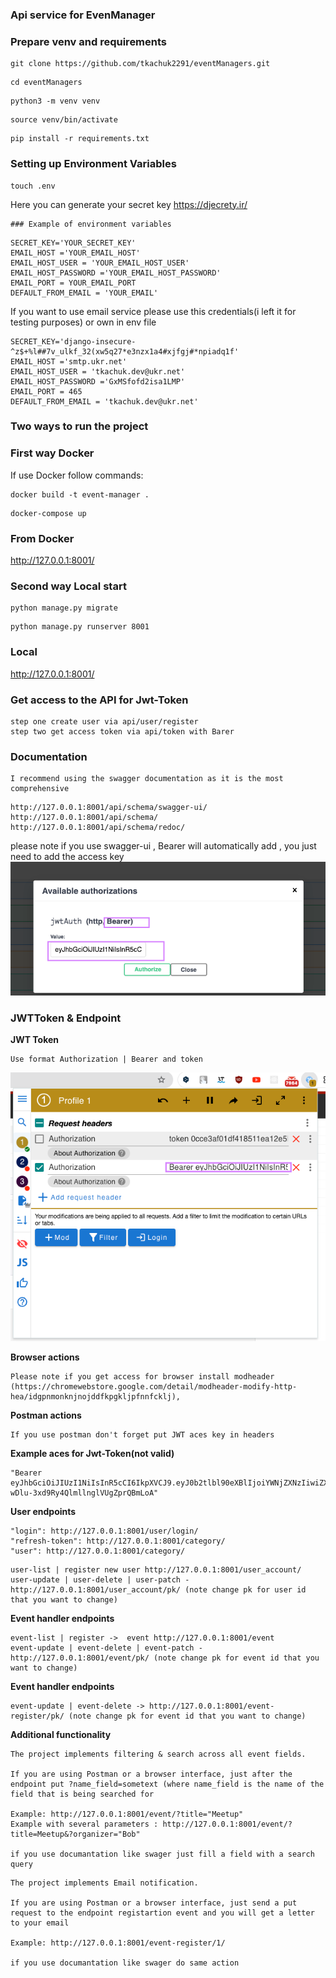### Api service for EvenManager


###  Prepare venv and requirements
```shell
git clone https://github.com/tkachuk2291/eventManagers.git
``` 
```shell
cd eventManagers
```
```shell
python3 -m venv venv  
``` 
```shell
source venv/bin/activate  
```
```shell
pip install -r requirements.txt  
```
### Setting up Environment Variables
```shell
touch .env  
```

Here you can generate your secret key
https://djecrety.ir/

```
### Example of environment variables
```
``` 
SECRET_KEY='YOUR_SECRET_KEY'
EMAIL_HOST ='YOUR_EMAIL_HOST'
EMAIL_HOST_USER = 'YOUR_EMAIL_HOST_USER'
EMAIL_HOST_PASSWORD ='YOUR_EMAIL_HOST_PASSWORD'
EMAIL_PORT = YOUR_EMAIL_PORT
DEFAULT_FROM_EMAIL = 'YOUR_EMAIL'
```

If you want to use email service please use this credentials(i left it for testing purposes) or own in env file
``` 
SECRET_KEY='django-insecure-^z$+%l##7v_ulkf_32(xw5q27*e3nzx1a4#xjfgj#*npiadq1f'
EMAIL_HOST ='smtp.ukr.net'
EMAIL_HOST_USER = 'tkachuk.dev@ukr.net'
EMAIL_HOST_PASSWORD ='GxMSfofd2isa1LMP'
EMAIL_PORT = 465
DEFAULT_FROM_EMAIL = 'tkachuk.dev@ukr.net'

```

### Two ways to run the project


### First way  Docker

If use Docker follow commands:

```shell
docker build -t event-manager . 
```

```shell
docker-compose up
```
### From Docker
http://127.0.0.1:8001/



### Second way Local start

```shell
python manage.py migrate  
```
```shell
python manage.py runserver 8001 
```

### Local
http://127.0.0.1:8001/



### Get access to the API for Jwt-Token
```
step one create user via api/user/register
step two get access token via api/token with Barer
```


### Documentation 
```
I recommend using the swagger documentation as it is the most comprehensive
```

```
http://127.0.0.1:8001/api/schema/swagger-ui/  
http://127.0.0.1:8001/api/schema/   
http://127.0.0.1:8001/api/schema/redoc/ 
```

please note if you use swagger-ui , Bearer will automatically add , you just need to add the access key
![img_1.png](img_1.png)


### JWTToken  & Endpoint 

**JWT Token**
```
Use format Authorization | Bearer and token  
 ```

![img.png](img.png)


**Browser actions**

```
Please note if you get access for browser install modheader (https://chromewebstore.google.com/detail/modheader-modify-http-hea/idgpnmonknjnojddfkpgkljpfnnfcklj),
```
**Postman actions**

```
If you use postman don't forget put JWT aces key in headers 
```

**Example aces for Jwt-Token(not valid)** 
```
"Bearer eyJhbGciOiJIUzI1NiIsInR5cCI6IkpXVCJ9.eyJ0b2tlbl90eXBlIjoiYWNjZXNzIiwiZXhwIjoxNzIyMzQyMzY3LCJpYXQiOjE3MjE5MTAzNjcsImp0aSI6ImZlYTc3M2E3ZDQ5MTQ4Y2E4NjM5OTllY2MzZDIxODk1IiwidXNlcl9pZCI6MX0.yyCnIF9vkU-wDlu-3xd9Ry4QlmllnglVUgZprQBmLoA"
```

**User endpoints**

```
"login": http://127.0.0.1:8001/user/login/ 
"refresh-token": http://127.0.0.1:8001/category/  
"user": http://127.0.0.1:8001/category/  
``` 

``` 
user-list | register new user http://127.0.0.1:8001/user_account/  
user-update | user-delete | user-patch - http://127.0.0.1:8001/user_account/pk/ (note change pk for user id that you want to change)
``` 

**Event handler  endpoints**  
```
event-list | register ->  event http://127.0.0.1:8001/event   
event-update | event-delete | event-patch - http://127.0.0.1:8001/event/pk/ (note change pk for event id that you want to change)
```

**Event handler  endpoints**  
```
event-update | event-delete -> http://127.0.0.1:8001/event-register/pk/ (note change pk for event id that you want to change)  
```


**Additional functionality**  

```
The project implements filtering & search across all event fields.  

If you are using Postman or a browser interface, just after the endpoint put ?name_field=sometext (where name_field is the name of the field that is being searched for

Example: http://127.0.0.1:8001/event/?title="Meetup"
Example with several parameters : http://127.0.0.1:8001/event/?title=Meetup&?organizer="Bob"

if you use documantation like swager just fill a field with a search query
```

```
The project implements Email notification.  

If you are using Postman or a browser interface, just send a put request to the endpoint registartion event and you will get a letter to your email

Example: http://127.0.0.1:8001/event-register/1/

if you use documantation like swager do same action
```


